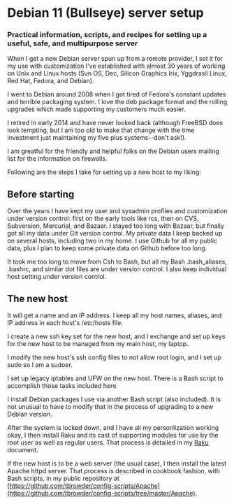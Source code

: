 # Debian 11 (Bullseye) server setup

### Practical information, scripts, and recipes for setting up a useful, safe, and multipurpose server

When I get a new Debian server spun up from a remote provider, I set it for my use
with customization I've established with almost 30 years of working on Unix and Linux
hosts (Sun OS, Dec, Silicon Graphics Irix, Yggdrasil Linux, Red Hat, Fedora, and Debian).

I went to Debian around 2008 when I got tired of Fedora's constant updates and terrible
packaging system. I love the deb package format and the rolling upgrades which made
supporting my customers much easier.

I retired in early 2014 and have never looked back (although FreeBSD does look tempting,
but I am too old to make that change with the time investment just maintaining
my five plus systems--don't ask!).

I am greatful for the friendly and helpful folks on the Debian users mailing list for
the information on firewalls.

Following are the steps I take for setting up a new host to my liking:

## Before starting

Over the years I have kept my user and sysadmin profiles and customization under version
control: first on the early tools like rcs, then on CVS, Subversion, Mercurial, and Bazaar. I stayed too long
with Bazaar, but finally got all my data under Git version control. My private data I keep
backed up on several hosts, including two in my home. I use Github for all my public
data, plus I plan to keep some private data on Github before too long.

It took me too long to move from Csh to Bash, but all my Bash .bash_aliases, .bashrc, and similar 
dot files are under version control. I also keep individual host setting under version
control.

## The new host

It will get a name and an IP address. I keep all my host names, aliases, and IP
address in each host's /etc/hosts file.

I create a new ssh key set for the new host, and I exchange and set up keys for
the new host to be managed from my main host, my laptop. 

I modify the new host's ssh config files to not allow root login, and I set up sudo 
so I am a sudoer.

I set up legacy iptables and UFW on the new host. There is a Bash script to
accomplish those tasks included here.

I install Debian packages I use via another Bash script (also included). It is not unusual
to have to modify that in the process of upgrading to a new Debian version.

After the system is locked down, and I have all my personlization
working okay, I then install Raku and its cast of supporting modules
for use by the root user as well as regular users. That process
is detailed in my [Raku](./Raku/Raku.md) document.

If the new host is to be a web server (the usual
case), I then install the latest Apache httpd server. That process
is described in cookbook fashion, with Bash scripts, in
my public repository at 
[https://github.com/tbrowder/config-scripts/Apache](https://github.com/tbrowder/config-scripts/tree/master/Apache).

